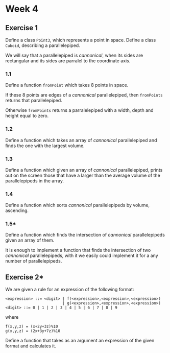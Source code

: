 # Week 4
## Exercise 1
Define a class `Point3`, which represents a point in space.
Define a class `Cuboid`, describing a parallelepiped.

We will say that a parallelepiped is *cannonical*, when its sides are rectangular and its sides are parralel to the coordinate axis.

### 1.1
Define a function `fromPoint` which takes 8 points in space.

If these 8 points are edges of a _cannonical_ parallelepiped, then `fromPoints` returns that parallelepiped.

Otherwise `fromPoints` returns a parralelepiped with a width, depth and height equal to zero.

### 1.2
Define a function which takes an array of _cannonical_ parallelepiped and finds the one with the largest volume.

### 1.3
Define a function which given an array of _cannonical_ parallelepiped, prints out on the screen those that have a larger than the average volume of the parallelepipeds in the array.

### 1.4
Define a function which sorts _cannonical_ parallelepipeds by volume, ascending.

### 1.5*
Define a function which finds the intersection of _cannonical_ parallelepipeds given an array of them.

It is enough to implement a function that finds the intersection of two _cannonical_ parallelepipeds, with it we easily could implement it for a any number of parallelepipeds.


## Exercise 2*
We are given a rule for an expression of the following format:
```
<expression> ::= <digit> | f(<expression>,<expression>,<expression>) 
                         | g(<expression>,<expression>,<expression>)
<digit> ::= 0 | 1 | 2 | 3 | 4 | 5 | 6 | 7 | 8 | 9
```
where
```
f(x,y,z) = (x+2y+3z)%10
g(x,y,z) = (2x+3y+7z)%10
```
Define a function that takes as an argument an expression of the given format and calculates it.
